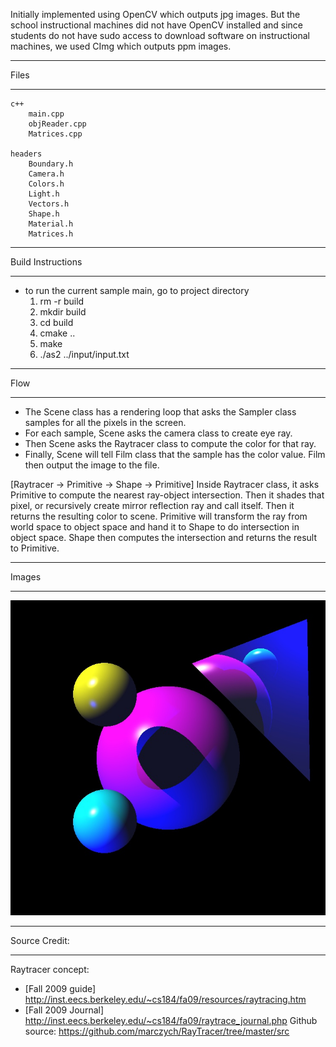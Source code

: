 
Initially implemented using OpenCV which outputs jpg images. But the school instructional machines did not have OpenCV installed and since students do not have sudo access to download software on instructional machines, we used CImg which outputs ppm images.


****************************************************
Files
****************************************************
    c++
        main.cpp
        objReader.cpp
        Matrices.cpp
        
    headers
        Boundary.h
        Camera.h
        Colors.h
        Light.h
        Vectors.h
        Shape.h
        Material.h
        Matrices.h

****************************************************
Build Instructions
****************************************************
- to run the current sample main, go to project directory
	1) rm -r build
	2) mkdir build
	3) cd build
	4) cmake ..
	5) make 
	6) ./as2 ../input/input.txt


****************************************************
 Flow
****************************************************
- The Scene class has a rendering loop that asks the Sampler class samples for all the pixels in the screen.
- For each sample, Scene asks the camera class to create eye ray. 
- Then Scene asks the Raytracer class to compute the color for that ray.
- Finally, Scene will tell Film class that the sample has the color value. Film then output the image to the file.

[Raytracer -> Primitive -> Shape -> Primitive]
Inside Raytracer class, it asks Primitive to compute the nearest ray-object intersection. Then it shades that pixel, or recursively create mirror reflection ray and call itself.
Then it returns the resulting color to scene. Primitive will transform the ray from world space to object space and hand it to Shape to do intersection in object space.
Shape then computes the intersection and returns the result to Primitive.

****************************************************
Images
****************************************************
![alt text][reflection]

[reflection]: https://github.com/dkoh12/graphics/blob/master/ray%20tracer/output/input1_output.jpg "Reflection"


****************************************************
 Source Credit: 
****************************************************
Raytracer concept:
- [Fall 2009 guide] 
	http://inst.eecs.berkeley.edu/~cs184/fa09/resources/raytracing.htm
- [Fall 2009 Journal]
	http://inst.eecs.berkeley.edu/~cs184/fa09/raytrace_journal.php
Github source:
https://github.com/marczych/RayTracer/tree/master/src
